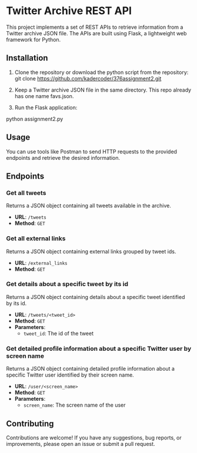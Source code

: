 # Twitter Archive REST API

This project implements a set of REST APIs to retrieve information from a Twitter archive JSON file. The APIs are built using Flask, a lightweight web framework for Python.

## Installation

1. Clone the repository or download the python script from the repository:
git clone https://github.com/kadercoder/376assignment2.git

2. Keep a Twitter archive JSON file in the same directory. This repo already has one name favs.json.

3. Run the Flask application:

python assignment2.py

## Usage

You can use tools like Postman to send HTTP requests to the provided endpoints and retrieve the desired information.

## Endpoints

### Get all tweets

Returns a JSON object containing all tweets available in the archive.

- **URL**: `/tweets`
- **Method**: `GET`

### Get all external links

Returns a JSON object containing external links grouped by tweet ids.

- **URL**: `/external_links`
- **Method**: `GET`

### Get details about a specific tweet by its id

Returns a JSON object containing details about a specific tweet identified by its id.

- **URL**: `/tweets/<tweet_id>`
- **Method**: `GET`
- **Parameters**:
  - `tweet_id`: The id of the tweet

### Get detailed profile information about a specific Twitter user by screen name

Returns a JSON object containing detailed profile information about a specific Twitter user identified by their screen name.

- **URL**: `/user/<screen_name>`
- **Method**: `GET`
- **Parameters**:
  - `screen_name`: The screen name of the user

## Contributing

Contributions are welcome! If you have any suggestions, bug reports, or improvements, please open an issue or submit a pull request.

